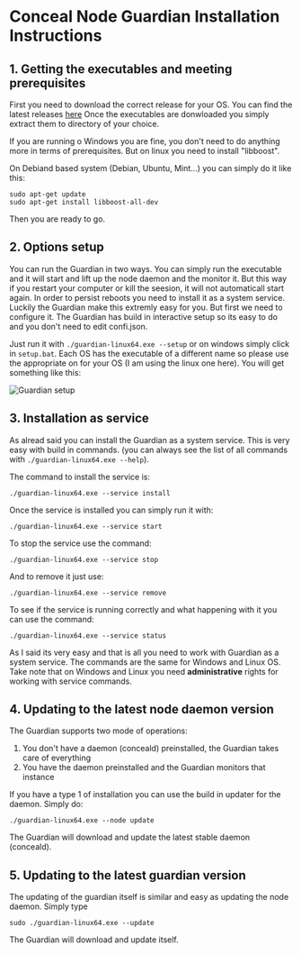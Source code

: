 # Conceal Node Guardian Installation Instructions

## 1. Getting the executables and meeting prerequisites

First you need to download the correct release for your OS. You can find the latest releases [here](https://github.com/ConcealNetwork/conceal-guardian/releases)
Once the executables are donwloaded you simply extract them to directory of your choice.

If you are running o Windows you are fine, you don't need to do anything more in terms of prerequisites. But on linux you need to install "libboost".

On Debiand based system (Debian, Ubuntu, Mint...) you can simply do it like this:

```
sudo apt-get update
sudo apt-get install libboost-all-dev
```

Then you are ready to go.

## 2. Options setup

You can run the Guardian in two ways. You can simply run the executable and it will start and lift up the node daemon and the monitor it. But this way if you restart your computer or kill the seesion, it will not automaticall start again.
In order to persist reboots you need to install it as a system service. Luckily the Guardian make this extremly easy for you. But first we need to configure it. The Guardian has build in interactive setup so its easy to do and you don't need to edit confi.json.

Just run it with ```./guardian-linux64.exe --setup``` or on windows simply click in ```setup.bat```. Each OS has the executable of a different name so please use the appropriate on for your OS (I am using the linux one here).
You will get something like this:

![Guardian setup](https://raw.githubusercontent.com/ConcealNetwork/conceal-guardian/master/setup/guardian_setup.jpg)

## 3. Installation as service

As alread said you can install the Guardian as a system service. This is very easy with build in commands. (you can always see the list of all commands with ```./guardian-linux64.exe --help```).

The command to install the service is:

```./guardian-linux64.exe --service install```

Once the service is installed you can simply run it with:

```./guardian-linux64.exe --service start```

To stop the service use the command:

```./guardian-linux64.exe --service stop```

And to remove it just use: 

```./guardian-linux64.exe --service remove```

To see if the service is running correctly and what happening with it you can use the command:

```./guardian-linux64.exe --service status```

As I said its very easy and that is all you need to work with Guardian as a system service. The commands are the same for Windows and Linux OS. Take note that on Windows and Linux you need **administrative** rights for working with service commands.

## 4. Updating to the latest node daemon version

The Guardian supports two mode of operations:

1. You don't have a daemon (conceald) preinstalled, the Guardian takes care of everything
2. You have the daemon preinstalled and the Guardian monitors that instance

If you have a type 1 of installation you can use the build in updater for the daemon. Simply do: 

```./guardian-linux64.exe --node update```

The Guardian will download and update the latest stable daemon (conceald).

## 5. Updating to the latest guardian version

The updating of the guardian itself is similar and easy as updating the node daemon. Simply type

```sudo ./guardian-linux64.exe --update```

The Guardian will download and update itself.
